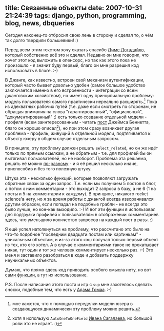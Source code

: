title: Связанные объекты
date: 2007-10-31 21:24:39
tags: django, python, programming, blog, news, dbqueries
----


Сегодня наконец-то отбросил свою лень в сторону и сделал то, о чём так долго
твердили большевики! :)

Перед всем этим текстом хочу сказать спасибо [Диме Догадайло][9], который собственно
всё это и сделал. Недавно он мне говорил, что хочет этот код выложить в
опенсорс, но так как этого пока не произошло - я значит буду первый, благо он
мне разрешил код использовать в блоге. :-)

В Джанге, как известно, встроен свой механизм аутентификации, который часто
бывает довольно удобен (самое большое удобство заключается именно в его
встроенности - интеграции со всем джанговским хозяйством), но имеет одну
принципиальную проблему: модель пользователя самого практически нереально
расширять.[^1] Пока из адекватных рабочих путей (т.е. даже если смотреть по
сторонам, не обращая внимания на слова "гарантированный", "официальный",
"документированный" ;) есть только создание отдельной модели - профиля (всем
заинтересованным - читать [пост][2] Джеймса Беннетта, благо он хорошо
описал[^2]), но при этом сразу возникает другая проблема - профиль, живущий в
отдельной модели, подтягивается к объекту юзеру в общем случае отдельным
запросом.

В принципе, эту проблему должен решать `select_related`, но он же идёт только по
прямым ссылкам, а не обратным - т.е. для профилей бы он вытягивал пользователей,
но не наоборот. Проблема эта решаема, решать её можно [по-разному][4] - и я её
решил несколько иначе, приспособив и без того полезную штуку.

Штука эта - несколько функций, которые позволяют загружать обратные связи за
один запрос. Т.е. если мы получаем 5 постов в блог, а потом к ним комментарии -
это выходит 2 запроса в базу, а не 6 (1 на посты и 5 на комментарии к
каждому). В принципе, никакого rocket science'а нету, но я за время работы с
джангой всегда изворачивался другим образом, если попадал на подобные грабли -
не всегда это было лучше, но кое-как выходило. :-) И вот эти функции я
использовал для подгрузки профилей к пользователям в отображении комментариев
здесь, что уменьшило количество запросов на каждый пост в разы. :)

Я ещё успел натолкнуться на проблему, что рассчитано это было на что-то подобное
"последним двадцати постам или картинкам" - уникальным объектам, и из-за этого кэш
получал только первый объект из тех, кто его хотел. А в случае с комментариями
такое не прокатывает никак, тут один и тот же человек комментирует несколько
раз. :-) Это меня и заставило разобраться в коде и добавить поддержку
неуникальных объектов.

Думаю, что прямо здесь код приводить особого смысла нету, но вот [сами функции][5],
а [тут][6] их использование.

[^1]: мне кажется, что с помощью переделки модели юзера в создающуюся динамически эту проблему можно решить.

[^2]: хотя я использую `AutoOneToOneField` [Ивана Сагалаева][7], но большой роли это не играет. :)

P.S. После написания этого поста и игр с `sup` мне захотелось сделать сноски,
подобные тем, что есть у [Адама Гомаа][8]. :-)

[2]: http://www.b-list.org/weblog/2006/jun/06/django-tips-extending-user-model/
[4]: http://softwaremaniacs.org/forum/viewtopic.php?id=1186 "Я не сделал того, о чём мечтал в последнем посте этого топика :-)"
[5]: http://hg.piranha.org.ua/byteflow/file/tip/apps/lib/db.py "load_related, load_generic_related и load_content_objects"
[6]: http://hg.piranha.org.ua/byteflow/file/139/byteflow/discussion/models.py "load_profiles_for_comments и собственно tree_for_object"
[7]: http://softwaremaniacs.org/ "И что я вот это ссылку проставляю? И так все знают! ;-)"
[8]: http://adam.gomaa.us/ "А вот эту, наверное, не все. Надо исправлять. :-)"
[9]: http://mysoftparade.com/
